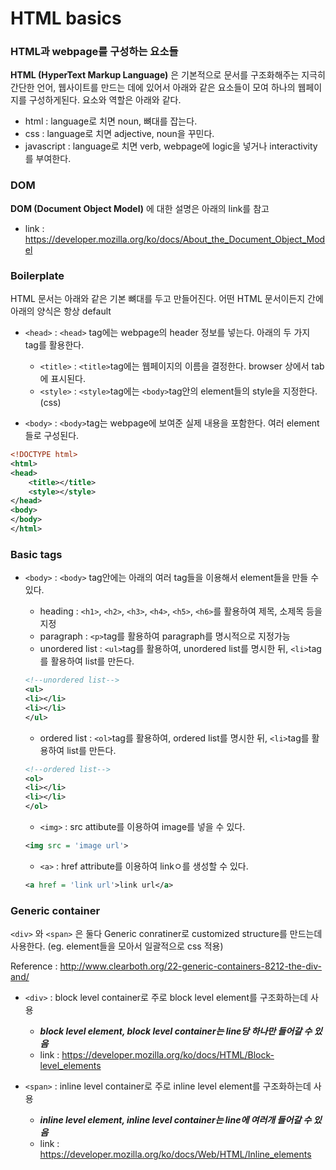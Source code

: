 # HTML basics
### HTML과 webpage를 구성하는 요소들
**HTML (HyperText Markup Language)** 은 기본적으로 문서를 구조화해주는 지극히 간단한 언어, 웹사이트를 만드는 데에 있어서 아래와 같은 요소들이 모여 하나의 웹페이지를 구성하게된다. 요소와 역할은 아래와 같다.

* html : language로 치면 noun, 뼈대를 잡는다.
* css : language로 치면 adjective, noun을 꾸민다.
* javascript : language로 치면 verb, webpage에 logic을 넣거나 interactivity를 부여한다.

### DOM
**DOM (Document Object Model)** 에 대한 설명은 아래의 link를 참고

* link : https://developer.mozilla.org/ko/docs/About_the_Document_Object_Model

### Boilerplate
HTML 문서는 아래와 같은 기본 뼈대를 두고 만들어진다. 어떤 HTML 문서이든지 간에 아래의 양식은 항상 default

* `<head>` : `<head>`  tag에는 webpage의 header 정보를 넣는다. 아래의 두 가지 tag를 활용한다.
	+ `<title>` : `<title>`tag에는 웹페이지의 이름을 결정한다. browser 상에서 tab에 표시된다.
	+ `<style>` : `<style>`tag에는 `<body>`tag안의 element들의 style을 지정한다. (css)



* `<body>` : `<body>`tag는 webpage에 보여준 실제 내용을 포함한다. 여러 element들로 구성된다.

```xml
<!DOCTYPE html>
<html>
<head>
	<title></title>
	<style></style>
</head>
<body>
</body>
</html>
```

### Basic tags
* `<body>` : `<body>` tag안에는 아래의 여러 tag들을 이용해서 element들을 만들 수 있다. 
	+ heading : `<h1>`, `<h2>`, `<h3>`, `<h4>`, `<h5>`, `<h6>`를 활용하여 제목, 소제목 등을 지정
	+ paragraph : `<p>`tag를 활용하여 paragraph를 명시적으로 지정가능
	+ unordered list : `<ul>`tag를 활용하여, unordered list를 명시한 뒤, `<li>`tag를 활용하여 list를 만든다.

  ```xml
  <!--unordered list-->
  <ul>
  <li></li>
  <li></li>
  </ul>
  ```

	+ ordered list : `<ol>`tag를 활용하여, ordered list를 명시한 뒤, `<li>`tag를 활용하여 list를 만든다.

  ```xml
  <!--ordered list-->
  <ol>
  <li></li>
  <li></li>
  </ol>
  ```

	+ `<img>` : src attibute를 이용하여 image를 넣을 수 있다.

  ```xml
  <img src = 'image url'>
  ```

	+ `<a>` : href attribute를 이용하여 linkㅇ를 생성할 수 있다.

  ```xml
  <a href = 'link url'>link url</a>
  ```
### Generic container
`<div>` 와 `<span>` 은 둘다 Generic conratiner로 customized structure를 만드는데 사용한다. (eg. element들을 모아서 일괄적으로 css 적용)

Reference : <http://www.clearboth.org/22-generic-containers-8212-the-div-and/>

* `<div>`  : block level container로 주로 block level element를 구조화하는데 사용
	+ ***block level element, block level container는 line당 하나만 들어갈 수 있음*** 
	+ link : <https://developer.mozilla.org/ko/docs/HTML/Block-level_elements> 




* `<span>` :  inline level container로 주로 inline level element를 구조화하는데 사용
	+ ***inline level element, inline level container는 line에 여러개 들어갈 수 있음***
	+ link : <https://developer.mozilla.org/ko/docs/Web/HTML/Inline_elements> 